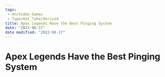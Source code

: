 ```yaml
---
tags:
 - On/Video_Games
 - Type/Hot_Take/Derived
title: Apex Legends Have the Best Pinging System
date: "2022-08-17"
date modified: "2022-08-17"
---
```


# Apex Legends Have the Best Pinging System
